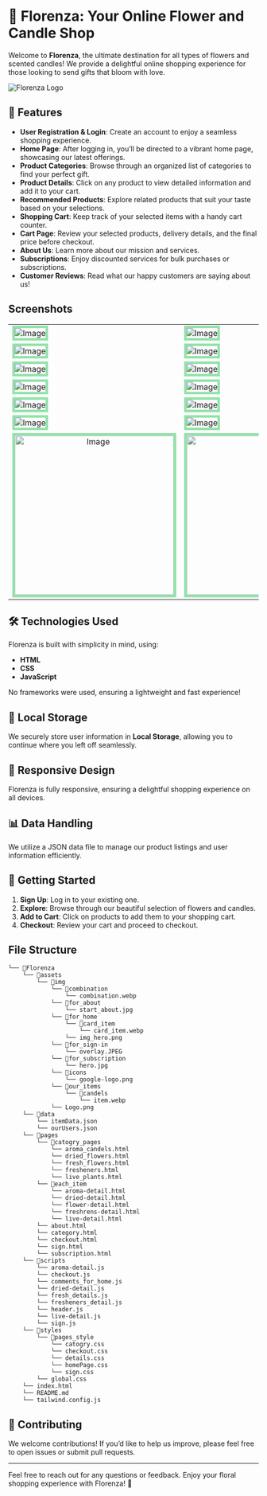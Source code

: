 # 🌸 Florenza: Your Online Flower and Candle Shop

Welcome to **Florenza**, the ultimate destination for all types of flowers and scented candles! We provide a delightful online shopping experience for those looking to send gifts that bloom with love.

![Florenza Logo](https://github.com/user-attachments/assets/3551332f-63d4-4b7d-af57-ecd53dc7ea3d)

## 🌟 Features

- **User Registration & Login**: Create an account to enjoy a seamless shopping experience.
- **Home Page**: After logging in, you’ll be directed to a vibrant home page, showcasing our latest offerings.
- **Product Categories**: Browse through an organized list of categories to find your perfect gift.
- **Product Details**: Click on any product to view detailed information and add it to your cart.
- **Recommended Products**: Explore related products that suit your taste based on your selections.
- **Shopping Cart**: Keep track of your selected items with a handy cart counter.
- **Cart Page**: Review your selected products, delivery details, and the final price before checkout.
- **About Us**: Learn more about our mission and services.
- **Subscriptions**: Enjoy discounted services for bulk purchases or subscriptions.
- **Customer Reviews**: Read what our happy customers are saying about us!

## Screenshots

 <table align="center">
  <tr>
    <td><img src="https://github.com/user-attachments/assets/0caf070b-76b1-4375-8e22-9b46d869090e" alt="Image"  style="border: 5px solid #92E3A9;"/></td>
    <td><img src="https://github.com/user-attachments/assets/b19ce6ca-3360-4ace-80ef-a64b44f65c0b" alt="Image"  style="border: 5px solid #92E3A9;"/></td>
  </tr>
  <tr>
    <td><img src="https://github.com/user-attachments/assets/8cbf0986-de06-4985-b76c-1f58a0d9a65f" alt="Image"  style="border: 5px solid #92E3A9;"/></td>
    <td><img src="https://github.com/user-attachments/assets/6dda098d-2a33-464f-bfc6-264d69518d2d" alt="Image"  style="border: 5px solid #92E3A9;"/></td>
  </tr>
  <tr>
    <td><img src="https://github.com/user-attachments/assets/3f30ea22-a103-4591-ab69-094ec4da0a19" alt="Image"  style="border: 5px solid #92E3A9;"/></td>
    <td><img src="https://github.com/user-attachments/assets/6ddf5413-3a74-43e2-9570-4fd80ee383ce" alt="Image"  style="border: 5px solid #92E3A9;"/></td>
  </tr>
  <tr>
    <td><img src="https://github.com/user-attachments/assets/938cdf79-950c-40a2-aec6-ad718020c762" alt="Image"  style="border: 5px solid #92E3A9;"/></td>
    <td><img src="https://github.com/user-attachments/assets/a7f75617-87c1-4f5c-9864-cc3270347a44" alt="Image"  style="border: 5px solid #92E3A9;"/></td>
  </tr>
  <tr>
    <td><img src="https://github.com/user-attachments/assets/e92c2c99-e0fc-4710-bad0-ab828d3a2913" alt="Image"  style="border: 5px solid #92E3A9;"/></td>
    <td><img src="https://github.com/user-attachments/assets/8df6faa3-5433-45a1-9742-b3347ecc3511" alt="Image"  style="border: 5px solid #92E3A9;"/></td>
  </tr>
  <tr>
    <td><img src="https://github.com/user-attachments/assets/44e6f144-8104-4bad-a1be-2a369b7e2b39" alt="Image"  style="border: 5px solid #92E3A9;"/></td>
    <td><img src="https://github.com/user-attachments/assets/9ec7979d-7b39-4e04-8209-519507a7e773" alt="Image"  style="border: 5px solid #92E3A9;"/></td>
  </tr>
  <tr align='center'>
    <td><img width='320px' src="https://github.com/user-attachments/assets/07c00bf1-7274-4dee-a22e-f3fd9577c6e2" alt="Image"  style="border: 5px solid #92E3A9;"/></td>
    <td><img width='320px' src="https://github.com/user-attachments/assets/a3097721-6446-40f1-80bc-2be12c6de413" alt="Image"  style="border: 5px solid #92E3A9;"/></td>
  </tr>
</table>


## 🛠️ Technologies Used

Florenza is built with simplicity in mind, using:

- **HTML**
- **CSS**
- **JavaScript**

No frameworks were used, ensuring a lightweight and fast experience!


## 💾 Local Storage

We securely store user information in **Local Storage**, allowing you to continue where you left off seamlessly.

## 📱 Responsive Design

Florenza is fully responsive, ensuring a delightful shopping experience on all devices.

## 📊 Data Handling

We utilize a JSON data file to manage our product listings and user information efficiently.

## 🚀 Getting Started

1. **Sign Up**: Log in to your existing one.
2. **Explore**: Browse through our beautiful selection of flowers and candles.
3. **Add to Cart**: Click on products to add them to your shopping cart.
4. **Checkout**: Review your cart and proceed to checkout.


## File Structure

```
└── 📁Florenza
    └── 📁assets
        └── 📁img
            └── 📁combination
                └── combination.webp
            └── 📁for_about
                └── start_about.jpg
            └── 📁for_home
                └── 📁card_item
                    └── card_item.webp
                └── img_hero.png
            └── 📁for_sign-in
                └── overlay.JPEG
            └── 📁for_subscription
                └── hero.jpg
            └── 📁icons
                └── google-logo.png
            └── 📁our_items
                └── 📁candels
                    └── item.webp
            └── Logo.png
    └── 📁data
        └── itemData.json
        └── ourUsers.json
    └── 📁pages
        └── 📁catogry_pages
            └── aroma_candels.html
            └── dried_flowers.html
            └── fresh_flowers.html
            └── fresheners.html
            └── live_plants.html
        └── 📁each_item
            └── aroma-detail.html
            └── dried-detail.html
            └── flower-detail.html
            └── freshrens-detail.html
            └── live-detail.html
        └── about.html
        └── category.html
        └── checkout.html
        └── sign.html
        └── subscription.html
    └── 📁scripts
        └── aroma-detail.js
        └── checkout.js
        └── comments_for_home.js
        └── dried-detail.js
        └── fresh_details.js
        └── fresheners_detail.js
        └── header.js
        └── live-detail.js
        └── sign.js
    └── 📁styles
        └── 📁pages_style
            └── catogry.css
            └── checkout.css
            └── details.css
            └── homePage.css
            └── sign.css
        └── global.css
    └── index.html
    └── README.md
    └── tailwind.config.js
```

## 🤝 Contributing

We welcome contributions! If you’d like to help us improve, please feel free to open issues or submit pull requests.

---

Feel free to reach out for any questions or feedback. Enjoy your floral shopping experience with Florenza! 🌷